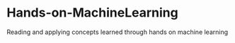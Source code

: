 # Hands-on-MachineLearning
Reading and applying concepts learned through hands on machine learning 
